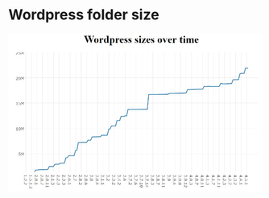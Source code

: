# Wordpress folder size

![Wordpress size](https://raw.githubusercontent.com/joetm/wordpress-size/master/img/wordpress-size.jpg "Wordpress Folder Size")
